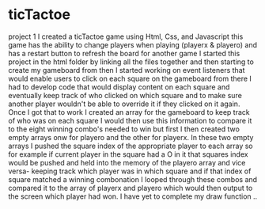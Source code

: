# ticTactoe
project 1
I created a ticTactoe game using Html, Css, and Javascript
this game has the ability to change players when playing (playerx & playero)  and has a restart button to refresh the board for another game
I started this project in the html folder by linking all the files together and then starting to create my gameboard
from then I started working on event listeners that would enable users to click on each square on the gameboard
from there I had to develop code that would display content on each square and eventually keep track of who clicked on which square and to make sure another player wouldn't be able to override it if they clicked on it again.
Once I got that to work I created an array for the gameboard to keep track of who was on each square I would then use this information to compare it to the eight winning combo's needed to win but first I then created two empty arrays onw for playero and the other for playerx.
In these two empty arrays I pushed the square index of the appropriate player to each array so for example if current player in the square had a O in it that squares index would be pushed and held into the memory of the playero array and vice versa- keeping track which player was in which square and if that index of square matched a winning combonation
I looped through these combos and compared it to the array of playerx and playero which would then output to the screen which player had won.
I have yet to complete my draw function ..
